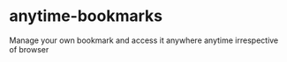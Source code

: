 # anytime-bookmarks
Manage your own bookmark and access it anywhere anytime irrespective of browser
